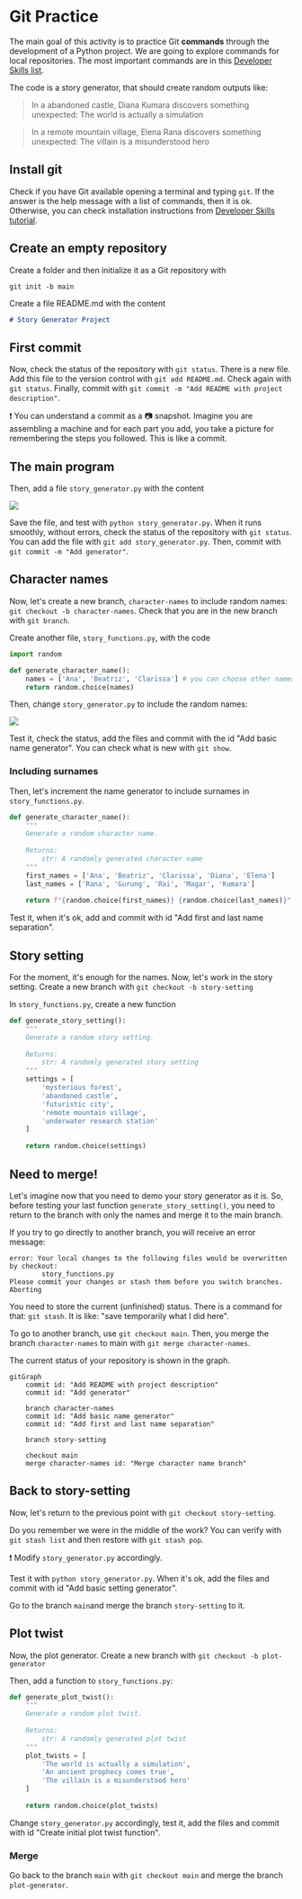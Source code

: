 # Git Practice

The main goal of this activity is to practice Git **commands** through the development of a Python project. We are going to explore commands for local repositories. The most important commands are in this [Developer Skills list](https://github.blog/developer-skills/github/top-12-git-commands-every-developer-must-know/).

The code is a story generator, that should create random outputs like:

> In a abandoned castle, Diana Kumara discovers something unexpected:
    The world is actually a simulation

> In a remote mountain village, Elena Rana discovers something unexpected:
    The villain is a misunderstood hero


## Install git

Check if you have Git available opening a terminal and typing `git`. If the answer is the help message with a list of commands, then it is ok. Otherwise, you can check installation instructions from [Developer Skills tutorial](https://github.blog/developer-skills/programming-languages-and-frameworks/what-is-git-our-beginners-guide-to-version-control/#how-do-i-install-git).

## Create an empty repository

Create a folder and then initialize it as a Git repository with
```
git init -b main
```

Create a file README.md with the content
```markdown
# Story Generator Project
```

## First commit

Now, check the status of the repository with `git status`. There is a new file. Add this file to the version control with `git add README.md`. Check again with `git status`. Finally, commit with `git commit -m "Add README with project description"`.

:exclamation: You can understand a commit as a :camera: snapshot. Imagine you are assembling a machine and for each part you add, you take a picture for remembering the steps you followed. This is like a commit.

## The main program

Then, add a file `story_generator.py` with the content

![](img/generate_story.png)
<!--
```python
def generate_story():
    """Generate a story."""
    
    story = f"""
    In a *setting*, *character* discovers something unexpected:
    *twist*
    """
    return story

if __name__ == "__main__":
    print(generate_story())
```
-->

Save the file, and test with `python story_generator.py`. When it runs smoothly, without errors, check the status of the repository with `git status`. You can add the file with `git add story_generator.py`. Then, commit with `git commit -m "Add generator"`.

## Character names

Now, let's create a new branch, `character-names` to include random names:
`git checkout -b character-names`. Check that you are in the new branch with `git branch`.

Create another file, `story_functions.py`, with the code

```python
import random

def generate_character_name():
    names = ['Ana', 'Beatriz', 'Clarissa'] # you can choose other names
    return random.choice(names)
```

Then, change `story_generator.py` to include the random names:

![](img/generate-story-v2.png)
<!--
```python
from story_functions import generate_character_name

def generate_story():
    """Generate a complete random story."""
    character = generate_character_name()
    
    story = f"""
    In a *setting*, {character} discovers something unexpected:
    *twist*
    """
    return story

if __name__ == "__main__":
    print(generate_story())
```
-->

Test it, check the status, add the files and commit with the id "Add basic name generator". You can check what is new with `git show`.

### Including surnames

Then, let's increment the name generator to include surnames in `story_functions.py`.

```python
def generate_character_name():
    """
    Generate a random character name.
    
    Returns:
        str: A randomly generated character name
    """
    first_names = ['Ana', 'Beatriz', 'Clarissa', 'Diana', 'Elena']
    last_names = ['Rana', 'Gurung', 'Rai', 'Magar', 'Kumara']
    
    return f"{random.choice(first_names)} {random.choice(last_names)}"
```

Test it, when it's ok, add and commit with id "Add first and last name separation".

## Story setting

For the moment, it's enough for the names. Now, let's work in the story setting. Create a new branch with `git checkout -b story-setting`

In `story_functions.py`, create a new function
```python
def generate_story_setting():
    """
    Generate a random story setting.
    
    Returns:
        str: A randomly generated story setting
    """
    settings = [
        'mysterious forest',
        'abandoned castle',
        'futuristic city',
        'remote mountain village',
        'underwater research station'
    ]
    
    return random.choice(settings)
```

## Need to merge!

Let's imagine now that you need to demo your story generator as it is. So, before testing your last function `generate_story_setting()`, you need to return to the branch with only the names and merge it to the main branch.

If you try to go directly to another branch, you will receive an error message:

```
error: Your local changes to the following files would be overwritten by checkout:
        story_functions.py
Please commit your changes or stash them before you switch branches.
Aborting
```

You need to store the current (unfinished) status. There is a command for that: `git stash`. It is like: "save temporarily what I did here".

To go to another branch, use `git checkout main`. Then, you merge the branch `character-names` to main with `git merge character-names`.

The current status of your repository is shown in the graph.

```mermaid
gitGraph
    commit id: "Add README with project description"
    commit id: "Add generator"

    branch character-names
    commit id: "Add basic name generator"
    commit id: "Add first and last name separation"

    branch story-setting

    checkout main
    merge character-names id: "Merge character name branch"
```

## Back to story-setting

Now, let's return to the previous point with `git checkout story-setting`.

Do you remember we were in the middle of the work? You can verify with `git stash list` and then restore with `git stash pop`.

:exclamation: Modify `story_generator.py` accordingly.

Test it with `python story_generator.py`. When it's ok, add the files and commit with id "Add basic setting generator".

Go to the branch `main`and merge the branch `story-setting` to it.

## Plot twist

Now, the plot generator. Create a new branch with `git checkout -b plot-generator`

Then, add a function to `story_functions.py`:
```python
def generate_plot_twist():
    """
    Generate a random plot twist.
    
    Returns:
        str: A randomly generated plot twist
    """
    plot_twists = [
        'The world is actually a simulation',
        'An ancient prophecy comes true',
        'The villain is a misunderstood hero'
    ]
    
    return random.choice(plot_twists)
```

Change `story_generator.py` accordingly, test it, add the files and commit with id "Create initial plot twist function".

### Merge

Go back to the branch `main` with `git checkout main` and merge the branch `plot-generator`.